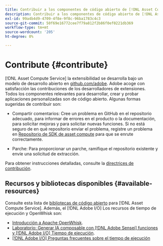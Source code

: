 ```yaml
---
title: Contribuir a los componentes de código abierto de [!DNL Asset Compute Service]
description: Contribuir a los componentes de código abierto de [!DNL Asset Compute Service].
exl-id: 99a4b4d9-4709-4f8e-9f8c-96ba1783c4c3
source-git-commit: 50f69e16772cee7f79a812f2b86f0ef0221db369
workflow-type: tm+mt
source-wordcount: '205'
ht-degree: 0%

---
```


# Contribute {#contribute}

[!DNL Asset Compute Service] la extensibilidad se desarrolla bajo un modelo de desarrollo abierto en [github.com/adobe](https://github.com/adobe). Adobe acoge con satisfacción las contribuciones de los desarrolladores de extensiones. Todos los componentes relevantes para desarrollar, crear y probar aplicaciones personalizadas son de código abierto. Algunas formas sugeridas de contribuir son:

* Compartir comentarios: Cree un problema en GitHub en el repositorio adecuado, para informar de errores en el producto o la documentación, para solicitar mejoras y para solicitar nuevas funciones. Si no está seguro de en qué repositorio enviar el problema, registre un problema en [Repositorio de SDK de asset compute](https://github.com/adobe/asset-compute-sdk) para que se enrute correctamente.

* Parche: Para proporcionar un parche, ramifique el repositorio existente y envíe una solicitud de extracción.

Para obtener instrucciones detalladas, consulte la [directrices de contribución](https://github.com/adobe/asset-compute-sdk/blob/master/.github/CONTRIBUTING.md).

## Recursos y bibliotecas disponibles {#available-resources}

Consulte esta lista de [bibliotecas de código abierto](https://github.com/adobe/asset-compute-sdk#available-resources-and-libraries) para [!DNL Asset Compute Service]. Además, el [!DNL Adobe I/O] Los recursos de tiempo de ejecución y OpenWhisk son:

* [Introducción a Apache OpenWhisk](https://github.com/apache/incubator-openwhisk/tree/master/docs#getting-started-with-openwhisk).
* [Laboratorio: Generar IA composable con [!DNL Adobe Sensei] funciones y [!DNL Adobe I/O] Tiempo de ejecución](https://opensource.adobe.com/adobe-sensei-ai-functions/index.html).
* [[!DNL Adobe I/O] Preguntas frecuentes sobre el tiempo de ejecución](https://www.adobe.io/apis/experienceplatform/runtime/docs.html#!adobedocs/adobeio-runtime/master/resources/faq.md)

<!-- **TBD** for post-release:
* Link to Adobe Developer App Builder open-source components.
* Issues in `aio` can be reported in Adobe Developer App Builder repos.
* Issues in asset-compute-sdk or devtool goes into the relevant repos from Nui.
-->
